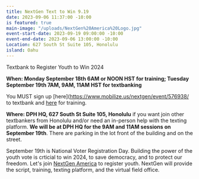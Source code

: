 ```yaml
---
title: NextGen Text to Win 9.19
date: 2023-09-06 11:37:00 -10:00
is featured: true
main-image: "/uploads/NextGen%20America%20Logo.jpg"
event-start-date: 2023-09-19 09:00:00 -10:00
event-end-date: 2023-09-06 13:00:00 -10:00
Location: 627 South St Suite 105, Honolulu
island: Oahu
---
```


Textbank to Register Youth to Win 2024

**When: Monday September 18th 6AM or NOON HST for training; Tuesday September 19th 7AM, 9AM, 11AM HST for textbanking**

You MUST sign up [here](https://www.mobilize.us/nextgen/event/576938/ to textbank and [here](https://www.mobilize.us/nextgen/event/563581/) for training.  

**Where: DPH HQ, 627 South St Suite 105, Honolulu** if you want join other textbankers from Honolulu and/or need an in-person help with the texting platform. **We will be at DPH HQ for the 9AM and 11AM sessions on September 19th**.  There are parking in the lot front of the building and on the street.  

September 19th is National Voter Registration Day.  Building the power of the youth vote is crticial to win 2024, to save democracy, and to protect our freedom.  Let's join [NextGen America](https://nextgenamerica.org/) to register youth. NextGen will provide the script, training, texting platform, and the virtual field office.  

